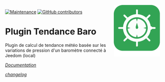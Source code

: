 <img align="right" src="plugin_info/baro_icon.png" width="150">

[![Maintenance](https://img.shields.io/badge/Maintained%3F-yes-green.svg)](https://github.com/JEALG/Baro/graphs/commit-activity)
[![GitHub contributors](https://img.shields.io/github/contributors/jeedom/core.svg)](https://github.com/JEALG/Baro/graphs/contributors/)

# Plugin Tendance Baro

Plugin de calcul de tendance météo basée sur les variations de pression d'un baromètre connecté à Jeedom (local)

_[Documentation](https://jealg.github.io/documentation/plugin-tendance_baro/fr_FR/)_

_[changelog](https://jealg.github.io/documentation/plugin-tendance_baro/fr_FR/changelog)_
